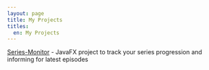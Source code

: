 ```yaml
---
layout: page
title: My Projects
titles:
  en: My Projects
---
```


[Series-Monitor](series-monitor/) - JavaFX project to track your series progression and informing for latest episodes
